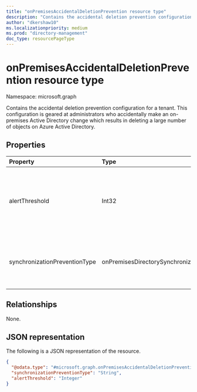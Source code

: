 ```yaml
---
title: "onPremisesAccidentalDeletionPrevention resource type"
description: "Contains the accidental deletion prevention configuration for a tenant."
author: "dkershaw10"
ms.localizationpriority: medium
ms.prod: "directory-management"
doc_type: resourcePageType
---
```


# onPremisesAccidentalDeletionPrevention resource type

Namespace: microsoft.graph

Contains the accidental deletion prevention configuration for a tenant. This configuration is geared at administrators who accidentally make an on-premises Active Directory change which results in deleting a large number of objects on Azure Active Directory.

## Properties

| Property                      | Type                                                     | Description                                                                                                                                             |
| :---------------------------- | :------------------------------------------------------- | :------------------------------------------------------------------------------------------------------------------------------------------------------ |
| alertThreshold                | Int32                                                    | Threshold value which triggers accidental deletion prevention. The threshold is either an absolute number of objects or a percentage number of objects. |
| synchronizationPreventionType | onPremisesDirectorySynchronizationDeletionPreventionType | The status of the accidental deletion prevention feature. The possible values are: `disabled`, `enabledForCount`, `enabledForPercentage`.               |

## Relationships

None.

## JSON representation

The following is a JSON representation of the resource.
<!-- {
  "blockType": "resource",
  "@odata.type": "microsoft.graph.onPremisesAccidentalDeletionPrevention"
}
-->
``` json
{
  "@odata.type": "#microsoft.graph.onPremisesAccidentalDeletionPrevention",
  "synchronizationPreventionType": "String",
  "alertThreshold": "Integer"
}
```
